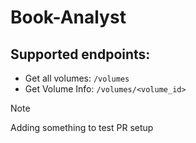 # Book-Analyst

## Supported endpoints:

* Get all volumes: ```/volumes```
* Get Volume Info: ```/volumes/<volume_id>```
    
> [!Note]
> Adding something to test PR setup
